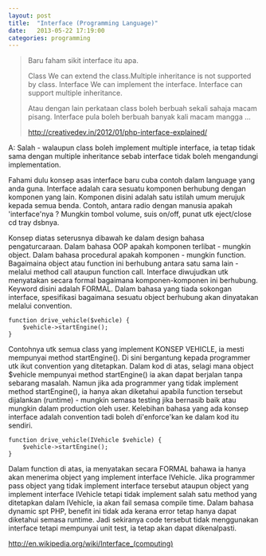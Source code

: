 ```yaml
---
layout: post
title:  "Interface (Programming Language)"
date:   2013-05-22 17:19:00
categories: programming
---
```

>Baru faham sikit interface itu apa.
>
>Class
>We can extend the class.Multiple inheritance is not supported by class.
>Interface
>We can implement the interface. Interface can support multiple inheritance.
>
>Atau dengan lain perkataan class boleh berbuah sekali sahaja macam pisang. Interface pula boleh berbuah banyak kali macam mangga ...
>
>http://creativedev.in/2012/01/php-interface-explained/

A:
Salah - walaupun class boleh implement multiple interface, ia tetap tidak sama dengan multiple inheritance sebab interface tidak boleh mengandungi implementation.

Fahami dulu konsep asas interface baru cuba contoh dalam language yang anda guna. Interface adalah cara sesuatu komponen berhubung dengan komponen yang lain. Komponen disini adalah satu istilah umum merujuk kepada semua benda. Contoh, antara radio dengan manusia apakah 'interface'nya ? Mungkin tombol volume, suis on/off, punat utk eject/close cd tray dsbnya.

Konsep diatas seterusnya dibawah ke dalam design bahasa pengaturcaraan. Dalam bahasa OOP apakah komponen terlibat - mungkin object. Dalam bahasa procedural apakah komponen - mungkin function. Bagaimaina object atau function ini berhubung antara satu sama lain - melalui method call ataupun function call. Interface diwujudkan utk menyatakan secara formal bagaimana komponen-komponen ini berhubung. Keyword disini adalah FORMAL. Dalam bahasa yang tiada sokongan interface, spesifikasi bagaimana sesuatu object berhubung akan dinyatakan melalui convention.

    function drive_vehicle($vehicle) {
        $vehicle->startEngine();
    } 

Contohnya utk semua class yang implement KONSEP VEHICLE, ia mesti mempunyai method startEngine(). Di sini bergantung kepada programmer utk ikut convention yang ditetapkan. Dalam kod di atas, selagi mana object $vehicle mempunyai method startEngine() ia akan dapat berjalan tanpa sebarang masalah. Namun jika ada programmer yang tidak implement method startEngine(), ia hanya akan diketahui apabila function tersebut dijalankan (runtime) - mungkin semasa testing jika bernasib baik atau mungkin dalam production oleh user. Kelebihan bahasa yang ada konsep interface adalah convention tadi boleh di'enforce'kan ke dalam kod itu sendiri.

    function drive_vehicle(IVehicle $vehicle) {
        $vehicle->startEngine();
    }

Dalam function di atas, ia menyatakan secara FORMAL bahawa ia hanya akan menerima object yang implement interface IVehicle. Jika programmer pass object yang tidak implement interface tersebut ataupun object yang implement interface IVehicle tetapi tidak implement salah satu method yang ditetapkan dalam IVehicle, ia akan fail semasa compile time. Dalam bahasa dynamic spt PHP, benefit ini tidak ada kerana error tetap hanya dapat diketahui semasa runtime. Jadi sekiranya code tersebut tidak menggunakan interface tetapi mempunyai unit test, ia tetap akan dapat dikenalpasti.

http://en.wikipedia.org/wiki/Interface_(computing)
